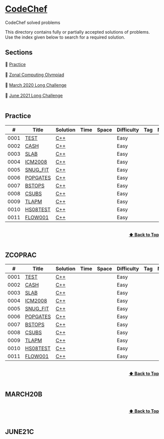 # [CodeChef](https://www.codechef.com)

CodeChef solved problems

This directory contains fully or partially accepted solutions of problems.<br>
Use the index given below to search for a required solution.

## Sections

🍮 <a href="#Practice">Practice</a><br><br>
🍮 <a href="#ZCOPRAC">Zonal Computing Olympiad</a><br><br>
🍮 <a href="#MARCH20B">March 2020 Long Challenge</a><br><br>
🍮 <a href="#JUNE21C">June 2021 Long Challenge</a><br><br>
<!-- NOTE : 
1) This directory will be updated with solutions of challenges only after they end for everyone(more info 
on this can be found at codechef site)
2) All the solutions are compiled on Visual Studio 2019 which uses gnu c++ 17 version 7.3.0
3) Each directory contains a *"problem.txt"* file that contains the problem description and *".cpp"* file that contains the solution code
4) Directories marked with "P" at the end contain solution code that was partially accepted
 -->
## Practice
|  #  | Title           |  Solution       |  Time           | Space           | Difficulty    | Tag          | Note| 
|-----|---------------- | --------------- | --------------- | --------------- | ------------- |--------------|-----|
0001 | [TEST](https://www.codechef.com/problems/TEST) | [C++](./Easy/Life_univ_everything.cpp) |        |          | Easy         |||
0002 | [CASH](https://www.codechef.com/problems/TEST) | [C++](./Easy/Life_univ_everything.cpp) |        |          | Easy         |||
0003 | [SLAB](https://www.codechef.com/problems/TEST) | [C++](./Easy/Life_univ_everything.cpp) |        |          | Easy         |||
0004 | [ICM2008](https://www.codechef.com/problems/TEST) | [C++](./Easy/Life_univ_everything.cpp) |        |          | Easy         |||
0005 | [SNUG_FIT](https://www.codechef.com/problems/TEST) | [C++](./Easy/Life_univ_everything.cpp) |        |          | Easy         |||
0006 | [POPGATES](https://www.codechef.com/problems/TEST) | [C++](./Easy/Life_univ_everything.cpp) |        |          | Easy         |||
0007 | [BSTOPS](https://www.codechef.com/problems/TEST) | [C++](./Easy/Life_univ_everything.cpp) |        |          | Easy         |||
0008 | [CSUBS](https://www.codechef.com/problems/TEST) | [C++](./Easy/Life_univ_everything.cpp) |        |          | Easy         |||
0009 | [TLAPM](https://www.codechef.com/problems/TEST) | [C++](./Easy/Life_univ_everything.cpp) |        |          | Easy         |||
0010 | [HS08TEST](https://www.codechef.com/problems/TEST) | [C++](./Easy/Life_univ_everything.cpp) |        |          | Easy         |||
0011 | [FLOW001](https://www.codechef.com/problems/TEST) | [C++](./Easy/Life_univ_everything.cpp) |        |          | Easy         |||

<br/>
<div align="right">
    <b><a href="#Sections">⬆️ Back to Top</a></b>
</div>
<br/>

## ZCOPRAC
|  #  | Title           |  Solution       |  Time           | Space           | Difficulty    | Tag          | Note| 
|-----|---------------- | --------------- | --------------- | --------------- | ------------- |--------------|-----|
0001 | [TEST](https://www.codechef.com/problems/TEST) | [C++](./Easy/Life_univ_everything.cpp) |        |          | Easy         |||
0002 | [CASH](https://www.codechef.com/problems/TEST) | [C++](./Easy/Life_univ_everything.cpp) |        |          | Easy         |||
0003 | [SLAB](https://www.codechef.com/problems/TEST) | [C++](./Easy/Life_univ_everything.cpp) |        |          | Easy         |||
0004 | [ICM2008](https://www.codechef.com/problems/TEST) | [C++](./Easy/Life_univ_everything.cpp) |        |          | Easy         |||
0005 | [SNUG_FIT](https://www.codechef.com/problems/TEST) | [C++](./Easy/Life_univ_everything.cpp) |        |          | Easy         |||
0006 | [POPGATES](https://www.codechef.com/problems/TEST) | [C++](./Easy/Life_univ_everything.cpp) |        |          | Easy         |||
0007 | [BSTOPS](https://www.codechef.com/problems/TEST) | [C++](./Easy/Life_univ_everything.cpp) |        |          | Easy         |||
0008 | [CSUBS](https://www.codechef.com/problems/TEST) | [C++](./Easy/Life_univ_everything.cpp) |        |          | Easy         |||
0009 | [TLAPM](https://www.codechef.com/problems/TEST) | [C++](./Easy/Life_univ_everything.cpp) |        |          | Easy         |||
0010 | [HS08TEST](https://www.codechef.com/problems/TEST) | [C++](./Easy/Life_univ_everything.cpp) |        |          | Easy         |||
0011 | [FLOW001](https://www.codechef.com/problems/TEST) | [C++](./Easy/Life_univ_everything.cpp) |        |          | Easy         |||


<br/>
<div align="right">
    <b><a href="#Sections">⬆️ Back to Top</a></b>
</div>
<br/>

## MARCH20B


<br/>
<div align="right">
    <b><a href="#Sections">⬆️ Back to Top</a></b>
</div>
<br/>

## JUNE21C
